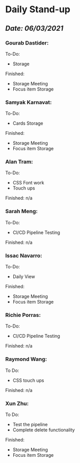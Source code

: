 # Daily Stand-up
## _Date: 06/03/2021_

### Gourab Dastider:
To-Do:
- Storage



Finished:
- Storage Meeting
- Focus item Storage





### Samyak Karnavat:
To-Do:
- Cards Storage


Finished:
- Storage Meeting
- Focus item Storage



### Alan Tram:
To-Do: 
- CSS Font work 
- Touch ups





Finished:
n/a



### Sarah Meng:
To-Do:
- CI/CD Pipeline Testing


Finished:
n/a





### Issac Navarro:
To-Do:
- Daily View

Finished:
- Storage Meeting
- Focus item Storage




### Richie Porras:
To-Do:
- CI/CD Pipeline Testing

Finished:
n/a



### Raymond Wang:
To Do:
- CSS touch ups

Finished:
n/a



### Xun Zhu:
To Do:

- Test the pipeline 
- Complete delete functionality


Finished:
- Storage Meeting
- Focus item Storage